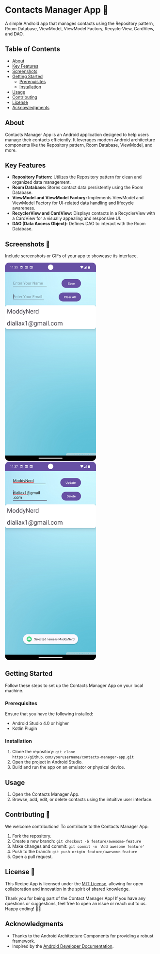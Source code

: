 # Contacts Manager App 📱

A simple Android app that manages contacts using the Repository pattern, Room Database, ViewModel, ViewModel Factory, RecyclerView, CardView, and DAO.

## Table of Contents

- [About](#about)
- [Key Features](#key-features)
- [Screenshots](#screenshots)
- [Getting Started](#getting-started)
  - [Prerequisites](#prerequisites)
  - [Installation](#installation)
- [Usage](#usage)
- [Contributing](#contributing)
- [License](#license)
- [Acknowledgments](#acknowledgments)

## About

Contacts Manager App is an Android application designed to help users manage their contacts efficiently. It leverages modern Android architecture components like the Repository pattern, Room Database, ViewModel, and more.

## Key Features

- **Repository Pattern:** Utilizes the Repository pattern for clean and organized data management.
- **Room Database:** Stores contact data persistently using the Room Database.
- **ViewModel and ViewModel Factory:** Implements ViewModel and ViewModel Factory for UI-related data handling and lifecycle awareness.
- **RecyclerView and CardView:** Displays contacts in a RecyclerView with a CardView for a visually appealing and responsive UI.
- **DAO (Data Access Object):** Defines DAO to interact with the Room Database.

## Screenshots 📸

Include screenshots or GIFs of your app to showcase its interface.

<img src="/screenshot1.png" alt="Screenshot 1" width="300"/> <img src="/screenshot2.png" alt="Screenshot 2" width="300"/>

## Getting Started

Follow these steps to set up the Contacts Manager App on your local machine.

### Prerequisites

Ensure that you have the following installed:

- Android Studio 4.0 or higher
- Kotlin Plugin

### Installation

1. Clone the repository: `git clone https://github.com/yourusername/contacts-manager-app.git`
2. Open the project in Android Studio.
3. Build and run the app on an emulator or physical device.

## Usage

1. Open the Contacts Manager App.
2. Browse, add, edit, or delete contacts using the intuitive user interface.

## Contributing 🤝

We welcome contributions! To contribute to the Contacts Manager App:

1. Fork the repository.
2. Create a new branch: `git checkout -b feature/awesome-feature`
3. Make changes and commit: `git commit -m 'Add awesome feature'`
4. Push to the branch: `git push origin feature/awesome-feature`
5. Open a pull request.

## License 📄

This Recipe App is licensed under the [MIT License](https://choosealicense.com/licenses/mit/), allowing for open collaboration and innovation in the spirit of shared knowledge.

Thank you for being part of the Contact Manager App! If you have any questions or suggestions, feel free to open an issue or reach out to us. Happy coding! 🚀📞

## Acknowledgments

- Thanks to the Android Architecture Components for providing a robust framework.
- Inspired by the [Android Developer Documentation](https://developer.android.com).
